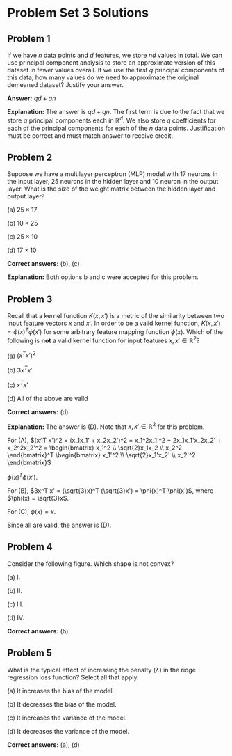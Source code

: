 # Problem Set 3 Solutions

## Problem 1

If we have $n$ data points and $d$ features, we store $nd$ values in total. We can use principal component analysis to store an approximate version of this dataset in fewer values overall. If we use the first $q$ principal components of this data, how many values do we need to approximate the original demeaned dataset? Justify your answer.

**Answer:** $qd + qn$

**Explanation:** The answer is $qd + qn$. The first term is due to the fact that we store $q$ principal components each in $\mathbb{R}^d$. We also store $q$ coefficients for each of the principal components for each of the $n$ data points. Justification must be correct and must match answer to receive credit.

## Problem 2

Suppose we have a multilayer perceptron (MLP) model with 17 neurons in the input layer, 25 neurons in the hidden layer and 10 neuron in the output layer. What is the size of the weight matrix between the hidden layer and output layer?

(a) $25 \times 17$

(b) $10 \times 25$

(c) $25 \times 10$

(d) $17 \times 10$

**Correct answers:** (b), (c)

**Explanation:** Both options b and c were accepted for this problem.

## Problem 3

Recall that a kernel function $K(x,x')$ is a metric of the similarity between two input feature vectors $x$ and $x'$. In order to be a valid kernel function, $K(x,x') = \phi(x)^T \phi(x')$ for some arbitrary feature mapping function $\phi(x)$. Which of the following is **not** a valid kernel function for input features $x, x' \in \mathbb{R}^2$?

(a) $(x^T x')^2$

(b) $3x^T x'$

(c) $x^T x'$

(d) All of the above are valid

**Correct answers:** (d)

**Explanation:** The answer is (D). Note that $x, x' \in \mathbb{R}^2$ for this problem.

For (A), $(x^T x')^2 = (x_1x_1' + x_2x_2')^2 = x_1^2x_1'^2 + 2x_1x_1'x_2x_2' + x_2^2x_2'^2 = \begin{bmatrix} x_1^2 \\ \sqrt{2}x_1x_2 \\ x_2^2 \end{bmatrix}^T \begin{bmatrix} x_1'^2 \\ \sqrt{2}x_1'x_2' \\ x_2'^2 \end{bmatrix}$

$\phi(x)^T \phi(x')$.

For (B), $3x^T x' = (\sqrt{3}x)^T (\sqrt{3}x') = \phi(x)^T \phi(x')$, where $\phi(x) = \sqrt{3}x$.

For (C), $\phi(x) = x$.

Since all are valid, the answer is (D).

## Problem 4

Consider the following figure. Which shape is not convex?

(a) I.

(b) II.

(c) III.

(d) IV.

**Correct answers:** (b)

## Problem 5

What is the typical effect of increasing the penalty ($\lambda$) in the ridge regression loss function? Select all that apply.

(a) It increases the bias of the model.

(b) It decreases the bias of the model.

(c) It increases the variance of the model.

(d) It decreases the variance of the model.

**Correct answers:** (a), (d)
